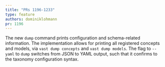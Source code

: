 ```yaml
---
title: "PRs 1196-1233"
type: feature
authors: dominiklohmann
pr: 1196
---
```


The new `dump` command prints configuration and schema-related information. The
implementation allows for printing all registered concepts and models, via `vast
dump concepts` and `vast dump models`. The flag to `--yaml` to `dump` switches
from JSON to YAML output, such that it confirms to the taxonomy configuration
syntax.
